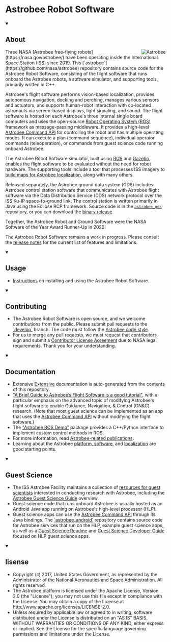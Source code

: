 <head>
  <h1>
    Astrobee Robot Software
  </h1>
</head>

<body>
<details open>
  <summary><h2>About</h2></summary>
<img src="doc/images/astrobee.png" srcset="../images/astrobee.png 1x"
  title="Astrobee" align="right" style="display: inline"/>
Three NASA [Astrobee free-flying robots](https://nasa.gov/astrobee/) have been operating inside
the International Space Station (ISS) since 2019. This [`astrobee`](https://github.com/nasa/astrobee) repository contains source code for the Astrobee Robot Software, consisting of
the flight software that runs onboard the Astrobee robots, a software simulator, and supporting tools, primarily written in C++.

Astrobee's flight software performs vision-based localization,
provides autonomous navigation, docking and perching, manages various sensors
and actuators, and supports human-robot interaction with co-located astronauts via screen-based displays, light
signaling, and sound. The flight software is hosted on each Astrobee's three internal single board computers and
uses the open-source [Robot Operating System (ROS)](https://www.ros.org/) framework as message-passing
middleware.  It provides a high-level [Astrobee Command API](https://nasa.github.io/astrobee/html/command_dictionary.html) for controlling the robot and has multiple operating modes. It can execute a plan (command sequence), individual operator commands (teleoperation), or commands from guest science code running onboard Astrobee.

The Astrobee Robot Software simulator, built using [ROS](https://www.ros.org/) and [Gazebo](http://gazebosim.org/), enables the flight software to be evaluated without the need for robot hardware. The supporting tools include a tool that processes ISS imagery to [build maps for Astrobee localization](https://nasa.github.io/astrobee/html/sparsemapping.html), along with many others.

Released separately, the Astrobee ground data system (GDS) includes Astrobee control station software that communicates with Astrobee flight software via the Data Distribution Service (DDS) network protocol over the ISS Ku-IP space-to-ground link. The control station is written primarily in Java using the Eclipse RCP framework. Source code is in the [`astrobee_gds`](https://github.com/nasa/astrobee_gds) repository, or you can download the [binary release](https://software.nasa.gov/software/ARC-17994-1B).

Together, the Astrobee Robot and Ground Software were the NASA Software of the Year Award Runner-Up in 2020!

The Astrobee Robot Software remains a work in progress. Please consult the
[release notes](https://nasa.github.io/astrobee/html/md_RELEASE.html) for the current list of features and limitations.
  </details>
  
<details open>
  <summary><h2>Usage</h2></summary>
  <div><ul>
    <li>
<a href="https://nasa.github.io/astrobee/html/md_INSTALL.html" target="_blank">Instructions</a> on installing and using the Astrobee Robot Software.</li>
    </ul></div>
  </details>

<details open>
  <summary><h2>Contributing</h2></summary>
<div><ul><li>The Astrobee Robot Software is open source, and we welcome contributions
from the public. Please submit pull requests to the <a href="https://github.com/nasa/astrobee/tree/develop" target="_blank">`develop`</a> branch. The code must follow the <a href="https://nasa.github.io/astrobee/html/astrobee-code-style.html" target="_blank">Astrobee code style</a>.</li>
<li>For us to merge any pull requests, we must request that contributors sign and submit a
<a href="https://www.nasa.gov/sites/default/files/atoms/files/astrobee_individual_contributor_license_agreement.pdf" target="_blank">Contributor License Agreement</a>
  due to NASA legal requirements. Thank you for your understanding.</li></ul></div>
</details>
  
<details open>
  <summary><h2>Documentation</h2></summary>
  <div><ul>
<li>Extensive <a href="https://nasa.github.io/astrobee/documentation.html" target="_blank">Extensive</a> documentation is auto-generated from the contents of this repository.</li>

<li><a href="https://github.com/albee/a-brief-guide-to-astrobee/raw/master/a_brief_guide_to_astrobee_latest.pdf" target="_blank">"A Brief Guide to Astrobee’s Flight Software is a good tutorial"</a>, with a particular emphasis on the advanced topic of modifying Astrobee's flight software to enable Guidance, Navigation, & Control (GN&C) research. (Note that most guest science can be implemented as an app that uses the <a href="https://nasa.github.io/astrobee/html/command_dictionary.html" target="_blank">Astrobee Command API</a> without modifying the flight software.)</li>

<li>The <a href="https://github.com/Pedro-Roque/astrobee_ros_demo" target="_blank">"Astrobee ROS Demo"</a> package provides a C++/Python interface to implement custom control methods in ROS.</li>

<li>For more information, read <a href="https://www.nasa.gov/content/research-publications-0" target="_blank">Astrobee-related publications</a>.</li>
<li>Learning about the Astrobee <a href="https://www.nasa.gov/sites/default/files/atoms/files/bualat_spaceops_2018_paper.pdf" target="_blank">platform</a>,<a href="https://www.nasa.gov/sites/default/files/atoms/files/fluckiger2018astrobee.pdf" target="_blank"> software</a>, and <a href="https://www.nasa.gov/sites/default/files/atoms/files/coltin2016localization.pdf" target="_blank">localization</a> are good starting points.</li>
  </ul></div>
</details>
  
<details open>
  <summary><h2>Guest Science</h2></summary>
  <div><ul>
<li>The ISS Astrobee Facility maintains a collection of <a href="https://www.nasa.gov/content/guest-science-resources" target="_blank">resources for guest scientists</a>  interested in conducting research with Astrobee, including the <a href="https://www.nasa.gov/sites/default/files/atoms/files/irg-ff029-astrobee-guest-science-guide.pdf" target="_blank">Astrobee Guest Science Guide</a> overview.</li>
<li>
Guest science code that runs onboard Astrobee is usually hosted as an Android Java app running on Astrobee's high-level processor (HLP).</li>
<li>Guest science apps can use the <a href="https://nasa.github.io/astrobee/html/command_dictionary.html" target="_blank">Astrobee Command API</a> through its Java bindings. The <a href="https://github.com/nasa/astrobee_android" target="_blank">`astrobee_android`</a> repository contains source code for Astrobee services that run on the HLP, example guest science apps, as well as a <a href="https://github.com/nasa/astrobee_android/blob/master/guest_science_readme.md" target="_blank">Guest Science Readme</a> and <a href="https://github.com/nasa/astrobee_android/blob/master/gs_developer_guide.md" target="_blank">Guest Science Developer Guide</a> focused on HLP guest science apps.</li>
    </ul></div>
    </details>
  
<details open>
  <summary><h2>lisense</h2></summary> 
  <div><ul>
    <li>Copyright (c) 2017, United States Government, as represented by the
Administrator of the National Aeronautics and Space Administration.
      All rights reserved.</li>

<li>The Astrobee platform is licensed under the Apache License, Version 2.0 (the
"License"); you may not use this file except in compliance with the License. You
      may obtain a copy of the License at http://www.apache.org/licenses/LICENSE-2.0.</li>

<li>Unless required by applicable law or agreed to in writing, software distributed
under the License is distributed on an "AS IS" BASIS, WITHOUT WARRANTIES OR
CONDITIONS OF ANY KIND, either express or implied. See the License for the
  specific language governing permissions and limitations under the License.</li>
    </ul></div>
  </details>
</body>
